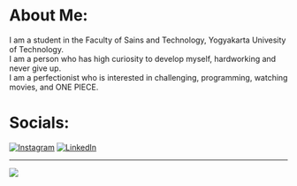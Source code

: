 # About Me:
I am a student in the Faculty of Sains and Technology, Yogyakarta Univesity of Technology.<br>I am a person who has high curiosity to develop myself, hardworking and never give up.<br>I am a perfectionist who is interested in challenging, programming, watching movies, and ONE PIECE.


# Socials:
[![Instagram](https://img.shields.io/badge/Instagram-%23E4405F.svg?logo=Instagram&logoColor=white)](https://instagram.com/@sptrakaglfhmi) [![LinkedIn](https://img.shields.io/badge/LinkedIn-%230077B5.svg?logo=linkedin&logoColor=white)](https://linkedin.com/in/agilfahmirs) 

---
[![](https://visitcount.itsvg.in/api?id=fahmi-dot&icon=5&color=1)](https://visitcount.itsvg.in)

<!-- Proudly created with GPRM ( https://gprm.itsvg.in ) -->
